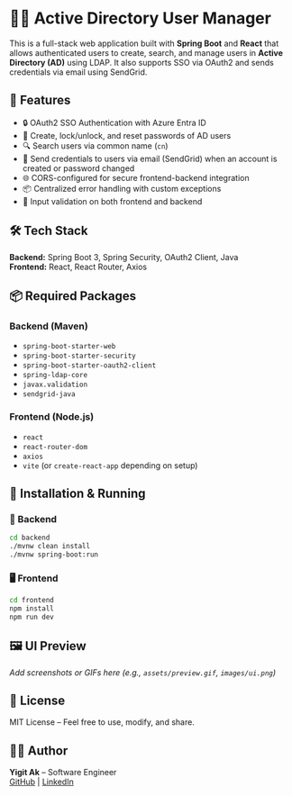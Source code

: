 # 🧑‍💻 Active Directory User Manager

This is a full-stack web application built with **Spring Boot** and **React** that allows authenticated users to create, search, and manage users in **Active Directory (AD)** using LDAP. It also supports SSO via OAuth2 and sends credentials via email using SendGrid.

 

## 🚀 Features

- 🔒 OAuth2 SSO Authentication with Azure Entra ID
- 👤 Create, lock/unlock, and reset passwords of AD users
- 🔍 Search users via common name (`cn`)
- 📧 Send credentials to users via email (SendGrid) when an account is created or password changed
- 🌐 CORS-configured for secure frontend-backend integration
- 📦 Centralized error handling with custom exceptions
- 🧪 Input validation on both frontend and backend

 

## 🛠️ Tech Stack

**Backend:** Spring Boot 3, Spring Security, OAuth2 Client, Java  
**Frontend:** React, React Router, Axios

 

## 📦 Required Packages

### Backend (Maven)
- `spring-boot-starter-web`
- `spring-boot-starter-security`
- `spring-boot-starter-oauth2-client`
- `spring-ldap-core`
- `javax.validation`
- `sendgrid-java`

### Frontend (Node.js)
- `react`
- `react-router-dom`
- `axios`
- `vite` (or `create-react-app` depending on setup)

 

## 🔧 Installation & Running

### 📍 Backend

```bash
cd backend
./mvnw clean install
./mvnw spring-boot:run
```

### 🖥️ Frontend

```bash
cd frontend
npm install
npm run dev
```

 

## 🖼️ UI Preview

_Add screenshots or GIFs here (e.g., `assets/preview.gif`, `images/ui.png`)_

 

## 📄 License

MIT License – Feel free to use, modify, and share.

 

## 👨‍💼 Author

**Yigit Ak** – Software Engineer  
[GitHub](https://github.com/yigitak) | [LinkedIn](#)
